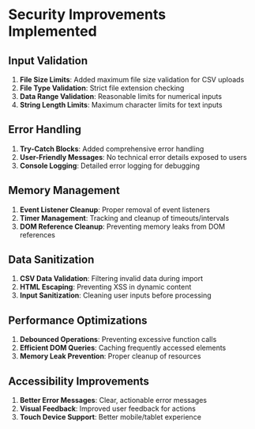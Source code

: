 # Security Improvements Implemented

## Input Validation
1. **File Size Limits**: Added maximum file size validation for CSV uploads
2. **File Type Validation**: Strict file extension checking
3. **Data Range Validation**: Reasonable limits for numerical inputs
4. **String Length Limits**: Maximum character limits for text inputs

## Error Handling
1. **Try-Catch Blocks**: Added comprehensive error handling
2. **User-Friendly Messages**: No technical error details exposed to users
3. **Console Logging**: Detailed error logging for debugging

## Memory Management
1. **Event Listener Cleanup**: Proper removal of event listeners
2. **Timer Management**: Tracking and cleanup of timeouts/intervals
3. **DOM Reference Cleanup**: Preventing memory leaks from DOM references

## Data Sanitization
1. **CSV Data Validation**: Filtering invalid data during import
2. **HTML Escaping**: Preventing XSS in dynamic content
3. **Input Sanitization**: Cleaning user inputs before processing

## Performance Optimizations
1. **Debounced Operations**: Preventing excessive function calls
2. **Efficient DOM Queries**: Caching frequently accessed elements
3. **Memory Leak Prevention**: Proper cleanup of resources

## Accessibility Improvements
1. **Better Error Messages**: Clear, actionable error messages
2. **Visual Feedback**: Improved user feedback for actions
3. **Touch Device Support**: Better mobile/tablet experience